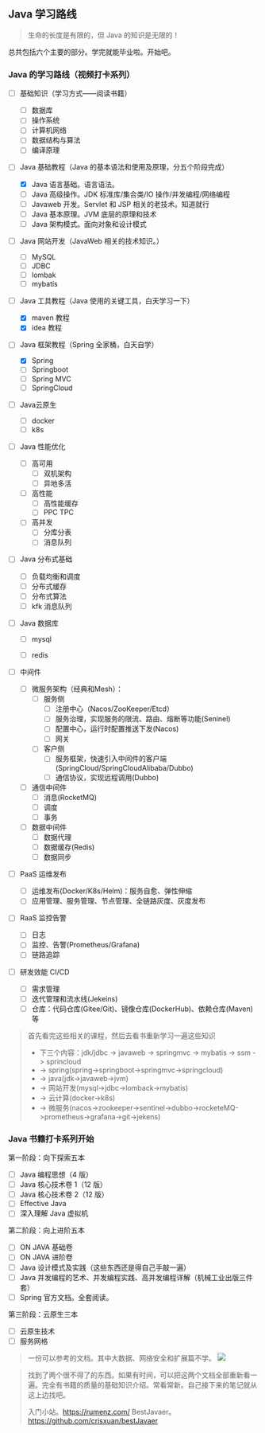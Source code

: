 ## Java 学习路线

> 生命的长度是有限的，但 Java 的知识是无限的！

总共包括六个主要的部分。学完就能毕业啦。开始吧。

### Java 的学习路线（视频打卡系列）

- [ ] 基础知识（学习方式——阅读书籍）
  - [ ] 数据库
  - [ ] 操作系统
  - [ ] 计算机网络
  - [ ] 数据结构与算法
  - [ ] 编译原理
- [ ] Java 基础教程（Java 的基本语法和使用及原理，分五个阶段完成）
  - [x] Java 语言基础。语言语法。
  - [ ] Java 高级操作。JDK 标准库/集合类/IO 操作/并发编程/网络编程
  - [ ] Javaweb 开发。Servlet 和 JSP 相关的老技术。知道就行
  - [ ] Java 基本原理。JVM 底层的原理和技术
  - [ ] Java 架构模式。面向对象和设计模式
- [ ] Java 网站开发（JavaWeb 相关的技术知识。）
  - [ ] MySQL
  - [ ] JDBC
  - [ ] lombak
  - [ ] mybatis
- [ ] Java 工具教程（Java 使用的关键工具，白天学习一下）
  - [x] maven 教程
  - [x] idea 教程
- [ ] Java 框架教程（Spring 全家桶，白天自学）
  - [x] Spring
  - [ ] Springboot
  - [ ] Spring MVC
  - [ ] SpringCloud
- [ ] Java云原生
  - [ ] docker
  - [ ] k8s
- [ ] Java 性能优化
  - [ ] 高可用
    - [ ] 双机架构
    - [ ] 异地多活
  - [ ] 高性能
    - [ ] 高性能缓存
    - [ ] PPC TPC
  - [ ] 高并发
    - [ ] 分库分表
    - [ ] 消息队列
- [ ] Java 分布式基础
  - [ ] 负载均衡和调度
  - [ ] 分布式缓存
  - [ ] 分布式算法
  - [ ] kfk 消息队列
- [ ] Java 数据库

  - [ ] mysql
  - [ ] redis


- [ ] 中间件
  - [ ] 微服务架构（经典和Mesh）：
    - [ ] 服务侧
      - [ ] 注册中心（Nacos/ZooKeeper/Etcd）
      - [ ] 服务治理，实现服务的限流、路由、熔断等功能(Seninel)
      - [ ] 配置中心，运行时配置推送下发(Nacos)
      - [ ] 网关
    - [ ] 客户侧
      - [ ] 服务框架，快速引入中间件的客户端(SpringCloud/SpringCloudAlibaba/Dubbo)
      - [ ] 通信协议，实现远程调用(Dubbo)
  - [ ] 通信中间件
    - [ ] 消息(RocketMQ)
    - [ ] 调度
    - [ ] 事务
  - [ ] 数据中间件
    - [ ] 数据代理
    - [ ] 数据缓存(Redis)
    - [ ] 数据同步
- [ ] PaaS 运维发布
  - [ ] 运维发布(Docker/K8s/Helm)：服务自愈、弹性伸缩
  - [ ] 应用管理、服务管理、节点管理、全链路灰度、灰度发布
- [ ] RaaS 监控告警
  - [ ] 日志
  - [ ] 监控、告警(Prometheus/Grafana)
  - [ ] 链路追踪
- [ ] 研发效能 CI/CD
  - [ ] 需求管理
  - [ ] 迭代管理和流水线(Jekeins)
  - [ ] 仓库：代码仓库(Gitee/Git)、镜像仓库(DockerHub)、依赖仓库(Maven)等

> 首先看完这些相关的课程，然后去看书重新学习一遍这些知识
> * 下三个内容：jdk/jdbc -> javaweb -> springmvc -> mybatis -> ssm -> sprincloud
> * -> spring(spring->springboot->springmvc->springcloud)
> * -> java(jdk->javaweb->jvm) 
> * -> 网站开发(mysql->jdbc->lomback->mybatis)
> * -> 云计算(docker->k8s) 
> * -> 微服务(nacos->zookeeper->sentinel->dubbo->rocketeMQ->prometheus->grafana->git->jekens)

### Java 书籍打卡系列开始

第一阶段：向下探索五本

- [ ] Java 编程思想（4 版）
- [ ] Java 核心技术卷 1（12 版）
- [ ] Java 核心技术卷 2（12 版）
- [ ] Effective Java
- [ ] 深入理解 Java 虚拟机

第二阶段：向上进阶五本

- [ ] ON JAVA 基础卷
- [ ] ON JAVA 进阶卷
- [ ] Java 设计模式及实践（这些东西还是得自己手敲一遍）
- [ ] Java 并发编程的艺术、并发编程实践、高并发编程详解（机械工业出版三件套）
- [ ] Spring 官方文档。全套阅读。

第三阶段：云原生三本

- [ ] 云原生技术
- [ ] 服务网格

> 一份可以参考的文档。其中大数据、网络安全和扩展篇不学。
> ![](image/2022-10-27-20-26-36.png)

> 找到了两个很不得了的东西。如果有时间，可以把这两个文档全部重新看一遍。完全有书籍的质量的基础知识介绍。常看常新。自己接下来的笔记就从这上边找吧。
>
> 入门小站。https://rumenz.com/
> BestJavaer。https://github.com/crisxuan/bestJavaer
